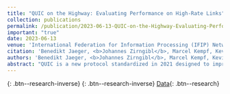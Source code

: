 ```yaml
---
title: "QUIC on the Highway: Evaluating Performance on High-Rate Links"
collection: publications
permalink: /publication/2023-06-13-QUIC-on-the-Highway-Evaluating-Performance-on-High-Rate-Links
important: "true"
date: 2023-06-13
venue: 'International Federation for Information Processing (IFIP) Networking 2023 Conference (IFIP Networking 2023)'
citation: 'Benedikt Jaeger, <b>Johannes Zirngibl</b>, Marcel Kempf, Kevin Ploch, Georg Carle, &quot;QUIC on the Highway: Evaluating Performance on High-Rate Links.&quot; International Federation for Information Processing (IFIP) Networking 2023 Conference (IFIP Networking 2023), 2023.'
authors: 'Benedikt Jaeger, <b>Johannes Zirngibl</b>, Marcel Kempf, Kevin Ploch, Georg Carle'
abstract: "QUIC is a new protocol standardized in 2021 designed to improve on the widely used TCP/TLS stack. The main goal is to speed up web traffic via HTTP, but it is also used in other areas like tunneling. Based on UDP it offers features like reliable in-order delivery, flow and congestion control, stream-based multiplexing, and always-on encryption using TLS 1.3. Other than with TCP, QUIC implements all these features in user space, only requiring kernel interaction for UDP. While running in user space provides more flexibility, it profits less from efficiency and optimization within the kernel. Multiple implementations exist, differing in programming language, architecture, and design choices. This paper presents an extension to the QUIC Interop Runner, a framework for testing interoperability of QUIC implementations. Our contribution enables reproducible QUIC benchmarks on dedicated hardware. We provide baseline results on 10G links, including multiple implementations, evaluate how OS features like buffer sizes and NIC offloading impact QUIC performance, and show which data rates can be achieved with QUIC compared to TCP. Our results show that QUIC performance varies widely between client and server implementations from 90 Mbit/s to 4900 Mbit/s. We show that the OS generally sets the default buffer size too small, which should be increased by at least an order of magnitude based on our findings. Furthermore, QUIC benefits less from NIC offloading and AES NI hardware acceleration while both features improve the goodput of TCP to around 8000 Mbit/s. Our framework can be applied to evaluate the effects of future improvements to the protocol or the OS."
---
```

[<i class="ai ai-google-scholar"></i>](https://scholar.google.com/scholar?q=QUIC+on+the+Highway:+Evaluating+Performance+on+High+Rate+Links){: .btn--research-inverse} [<i class="fas fa-file-pdf"></i>](/files/jaeger2023quic.pdf){: .btn--research-inverse} [Data](https://github.com/tumi8/quic-10g-paper){: .btn--research}